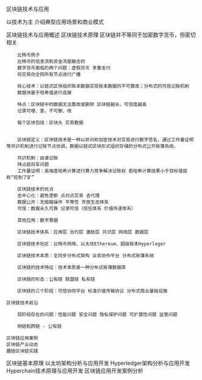 区块链技术与应用

以技术为主 介绍典型应用场景和商业模式

区块链技术与应用概述
    区块链技术原理
        区块链并不等同于加密数字货币，但密切相关
        
        比特币例子
        比特币的信息流和资金流是融合的
        数字货币面临的两个问题：虚假货币 多重支付
        将交易向全网所有节点进行广播
        
        核心技术：以链式区块组织账本数据实现账本数据的不可篡改；分布式的可信记账机制
        数据块基于哈希值进行连接
        
        特点：区块链中的数据无法篡改或删除 区块链越长，可信度越高
        记录可增、查，不可删、改
        
        每个区块包括：区块头 交易数据

        
        区块链定义：区块链技术是一种以非对称加密技术对交易进行数字签名，通过工作量证明等共识机制进行记账节点协调，数据以链式区块形式组织存储的分布式公开账簿系统。
        
        共识机制：由谁记账
        拜占庭将军问题
        工作量证明：高强度哈希计算进行算力竞争解决记账权 若哈希计算结果小于目标值就称“挖到了矿”
        
        区块链技术的优点
        去中心化：避免垄断 点对点交易 去代理
        数据公开：无暗箱操作 平等性 开放生态体系
        可信：数据永久可靠 记录可信（信任体系 价值传递体系）
        
        其他应用：数字票据
        
        区块链技术体系：应用层 合约层 激励层 共识层 网络层 数据层
        
        区块链技术社区：比特币网络、以太坊Ethereum、超级账本Hyperleger
        
        区块链技术本质：全同步分布式架构 业务协作平台 分布式账簿系统
        
        区块链的技术特征：技术本质是一种分布式账簿数据库
        
        区块链的形态：公有链 联盟链 私有链
        
        区块链的三个阶段：可信协同平台 标准价值传输协议 分布式商业基础设施
    
    区块链技术前沿
    
        现阶段存在的问题：性能问题 安全问题 隐私保护问题 可扩展性问题 监管问题
        
        侧链和跨链 - 公有链
    
    区块链应用案例
    区块链产业动态
    趣链区块链实践


区块链基本原理
以太坊架构分析与应用开发
Hyperledger架构分析与应用开发
Hyperchain技术原理与应用开发
区块链应用开发案例分析

